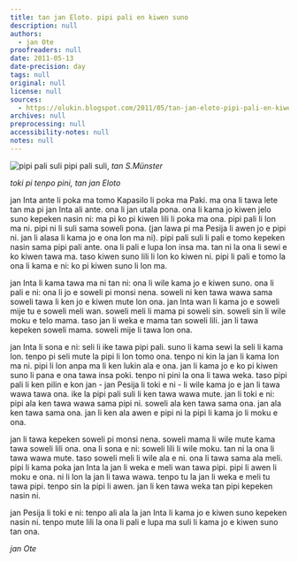 ```yaml
---
title: tan jan Eloto. pipi pali en kiwen suno
description: null
authors:
  - jan Ote
proofreaders: null
date: 2011-05-13
date-precision: day
tags: null
original: null
license: null
sources:
  - https://olukin.blogspot.com/2011/05/tan-jan-eloto-pipi-pali-en-kiwen-suno.html
archives: null
preprocessing: null
accessibility-notes: null
notes: null
---
```


<!-- Derived from <https://franpritchett.com/00generallinks/munster/india/page1082.jpg> -->
![pipi pali suli](https://blogger.googleusercontent.com/img/b/R29vZ2xl/AVvXsEim8e4bCaOosUZO37SKO286ttjtghf6HV4yf_7ErXzhBaeeHV7s22T3w8sJ6K1pfaoX8xUdTve_6LYPpNp9UmvmDbOpxltLURrbMMMw2n1yfjvw3_umy730FWa3jFjbOGyojZcimIsnPkzb/s320/pipi-pali.jpg)
pipi pali suli, *tan S.Münster*

*toki pi tenpo pini, tan jan Eloto*

jan Inta ante li poka ma tomo Kapasilo li poka ma Paki. ma ona li tawa lete tan ma pi jan Inta ali ante. ona li jan utala pona. ona li kama jo kiwen jelo suno kepeken nasin ni: ma pi ko pi kiwen lili li poka ma ona. pipi pali li lon ma ni. pipi ni li suli sama soweli pona. (jan lawa pi ma Pesija li awen jo e pipi ni. jan li alasa li kama jo e ona lon ma ni). pipi pali suli li pali e tomo kepeken nasin sama pipi pali ante. ona li pali e lupa lon insa ma. tan ni la ona li sewi e ko kiwen tawa ma. taso kiwen suno lili li lon ko kiwen ni. pipi li pali e tomo la ona li kama e ni: ko pi kiwen suno li lon ma.

jan Inta li kama tawa ma ni tan ni: ona li wile kama jo e kiwen suno. ona li pali e ni: ona li jo e soweli pi monsi nena. soweli ni ken tawa wawa sama soweli tawa li ken jo e kiwen mute lon ona. jan Inta wan li kama jo e soweli mije tu e soweli meli wan. soweli meli li mama pi soweli sin. soweli sin li wile moku e telo mama. taso jan li weka e mama tan soweli lili. jan li tawa kepeken soweli mama. soweli mije li tawa lon ona.

jan Inta li sona e ni: seli li ike tawa pipi pali. suno li kama sewi la seli li kama lon. tenpo pi seli mute la pipi li lon tomo ona. tenpo ni kin la jan li kama lon ma ni. pipi li lon anpa ma li ken lukin ala e ona. jan li kama jo e ko pi kiwen suno li pana e ona tawa insa poki. tenpo ni pini la ona li tawa weka. taso pipi pali li ken pilin e kon jan - jan Pesija li toki e ni - li wile kama jo e jan li tawa wawa tawa ona. ike la pipi pali suli li ken tawa wawa mute. jan li toki e ni: pipi ala ken tawa wawa sama pipi ni. soweli ala ken tawa sama ona. jan ala ken tawa sama ona. jan li ken ala awen e pipi ni la pipi li kama jo li moku e ona.

jan li tawa kepeken soweli pi monsi nena. soweli mama li wile mute kama tawa soweli lili ona. ona li sona e ni: soweli lili li wile moku. tan ni la ona li tawa wawa mute. taso soweli meli li wile ala e ni. ona li tawa sama ala meli. pipi li kama poka jan Inta la jan li weka e meli wan tawa pipi. pipi li awen li moku e ona. ni li lon la jan li tawa wawa. tenpo tu la jan li weka e meli tu tawa pipi. tenpo sin la pipi li awen. jan li ken tawa weka tan pipi kepeken nasin ni.

jan Pesija li toki e ni: tenpo ali ala la jan Inta li kama jo e kiwen suno kepeken nasin ni. tenpo mute lili la ona li pali e lupa ma suli li kama jo e kiwen suno tan ona.

*jan Ote*
